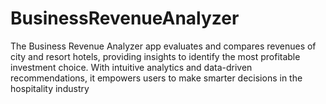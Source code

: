 # BusinessRevenueAnalyzer
The Business Revenue Analyzer app evaluates and compares revenues of city and resort hotels, providing insights to identify the most profitable investment choice. With intuitive analytics and data-driven recommendations, it empowers users to make smarter decisions in the hospitality industry
